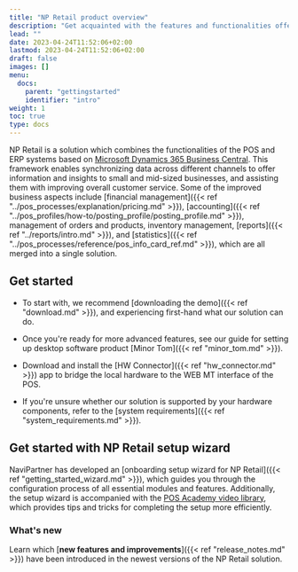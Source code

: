 ```yaml
---
title: "NP Retail product overview"
description: "Get acquainted with the features and functionalities offered by the NP Retail solution for POS systems."
lead: ""
date: 2023-04-24T11:52:06+02:00
lastmod: 2023-04-24T11:52:06+02:00
draft: false
images: []
menu:
  docs:
    parent: "gettingstarted"
    identifier: "intro"
weight: 1
toc: true
type: docs
---
```


NP Retail is a solution which combines the functionalities of the POS and ERP systems based on [Microsoft Dynamics 365 Business Central](https://learn.microsoft.com/en-us/dynamics365/business-central/). This framework enables synchronizing data across different channels to offer information and insights to small and mid-sized businesses, and assisting them with improving overall customer service. Some of the improved business aspects include [financial management]({{< ref "../pos_processes/explanation/pricing.md" >}}), [accounting]({{< ref "../pos_profiles/how-to/posting_profile/posting_profile.md" >}}), management of orders and products, inventory management, [reports]({{< ref "../reports/intro.md" >}}), and [statistics]({{< ref "../pos_processes/reference/pos_info_card_ref.md" >}}), which are all merged into a single solution. 

## Get started

- To start with, we recommend [downloading the demo]({{< ref "download.md" >}}), and experiencing first-hand what our solution can do.

- Once you're ready for more advanced features, see our guide for setting up desktop software product [Minor Tom]({{< ref "minor_tom.md" >}}).
 
- Download and install the [HW Connector]({{< ref "hw_connector.md" >}}) app to bridge the local hardware to the WEB MT interface of the POS.

- If you're unsure whether our solution is supported by your hardware components, refer to the [system requirements]({{< ref "system_requirements.md" >}}).

## Get started with NP Retail setup wizard 

NaviPartner has developed an [onboarding setup wizard for NP Retail]({{< ref "getting_started_wizard.md" >}}), which guides you through the configuration process of all essential modules and features. Additionally, the setup wizard is accompanied with the [POS Academy video library](https://www.youtube.com/@NaviPartnerKbh), which provides tips and tricks for completing the setup more efficiently.

### What's new

Learn which [**new features and improvements**]({{< ref "release_notes.md" >}}) have been introduced in the newest versions of the NP Retail solution.